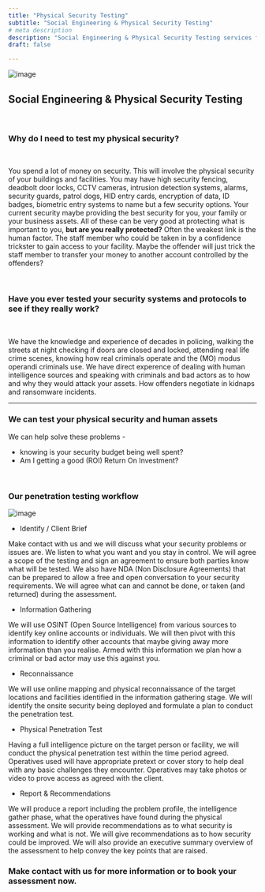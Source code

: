 ```yaml
---
title: "Physical Security Testing"
subtitle: "Social Engineering & Physical Security Testing"
# meta description
description: "Social Engineering & Physical Security Testing services for your staff"
draft: false

---
```



![image](../../images/ID.jpg)



## Social Engineering & Physical Security Testing

<br>

### Why do I need to test my physical security?

<br>

You spend a lot of money on security. This will involve the physical security of your buildings and facilities. You may have high security fencing, deadbolt door locks, CCTV cameras, intrusion detection systems, alarms, security guards, patrol dogs, HID entry cards, encryption of data, ID badges, biometric entry systems to name but a few security options. Your current security maybe providing the best security for you, your family or your business assets. All of these can be very good at protecting what is important to you, **but are you really protected?** Often the weakest link is the human factor. The staff member who could be taken in by a confidence trickster to gain access to your facility. Maybe the offender will just trick the staff member to transfer your money to another account controlled by the offenders? 

<br>

### Have you ever tested your security systems and protocols to see if they really work? 

<br>

We have the knowledge and experience of decades in policing, walking the streets at night checking if doors are closed and locked, attending real life crime scenes, knowing how real criminals operate and the (MO) modus operandi criminals use. We have direct experence of dealing with human intelligence sources and speaking with criminals and bad actors as to how and why they would attack your assets. How offenders negotiate in kidnaps and ransomware incidents.

<hr>

### We can test your physical security and human assets 

We can help solve these problems - 
* knowing is your security budget being well spent? 
* Am I getting a good (ROI) Return On Investment?

<br>

### Our penetration testing workflow 

![image](../../images/PhysicalPentestworkflow.PNG)

* Identify / Client Brief

Make contact with us and we will discuss what your security problems or issues are. We listen to what you want and you stay in control. We will agree a scope of the testing and sign an agreement to ensure both parties know what will be tested. We also have NDA (Non Disclosure Agreements) that can be prepared to allow a free and open conversation to your security requirements. We will agree what can and cannot be done, or taken (and returned) during the assessment.

* Information Gathering

We will use OSINT (Open Source Intelligence) from various sources to identify key online accounts or individuals. We will then pivot with this information to identify other accounts that maybe giving away more information than you realise. Armed with this information we plan how a criminal or bad actor may use this against you.

* Reconnaissance

We will use online mapping and physical reconnaissance of the target locations and facilities identified in the information gathering stage. We will identify the onsite security being deployed and formulate a plan to conduct the penetration test. 

* Physical Penetration Test

Having a full intelligence picture on the target person or facility, we will conduct the physical penetration test within the time period agreed. Operatives used will have appropriate pretext or cover story to help deal with any basic challenges they encounter. Operatives may take photos or video to prove access as agreed with the client.

* Report & Recommendations

We will produce a report including the problem profile, the intelligence gather phase, what the operatives have found during the physical assessment. We will provide recommendations as to what security is working and what is not. We will give recommendations as to how security could be improved. We will also provide an executive summary overview of the assessment to help convey the key points that are raised. 

### Make contact with us for more information or to book your assessment now.
